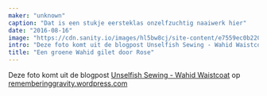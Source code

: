 ```yaml
---
maker: "unknown"
caption: "Dat is een stukje eersteklas onzelfzuchtig naaiwerk hier"
date: "2016-08-16"
image: "https://cdn.sanity.io/images/hl5bw8cj/site-content/e7559ec0b220cf12bf7457c3816db1771737b30f-579x699.jpg"
intro: "Deze foto komt uit de blogpost Unselfish Sewing - Wahid Waistcoat op rememberinggravity.wordpress.com"
title: "Een groene Wahid gilet door Rose"
---
```



Deze foto komt uit de blogpost [Unselfish Sewing - Wahid Waistcoat](https://rememberinggravity.wordpress.com/2016/08/17/unselfish-sewing-wahid-waistcoat/) op [rememberinggravity.wordpress.com](https://rememberinggravity.wordpress.com/)

